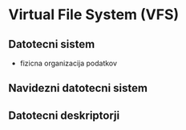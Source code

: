 # Virtual File System (VFS)

## Datotecni sistem
- fizicna organizacija podatkov

## Navidezni datotecni sistem

## Datotecni deskriptorji
